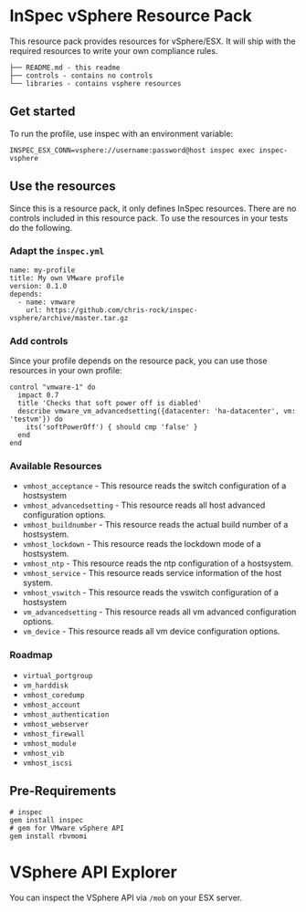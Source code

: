 # InSpec vSphere Resource Pack

This resource pack provides resources for vSphere/ESX. It will ship with the required resources to write your own compliance rules.

```
├── README.md - this readme
├── controls - contains no controls
└── libraries - contains vsphere resources
```

## Get started

To run the profile, use inspec with an environment variable:

`INSPEC_ESX_CONN=vsphere://username:password@host inspec exec inspec-vsphere`


## Use the resources

Since this is a resource pack, it only defines InSpec resources. There are no controls included in this resource pack. To use the resources in your tests do the following.

### Adapt the `inspec.yml`

```
name: my-profile
title: My own VMware profile
version: 0.1.0
depends:
  - name: vmware
    url: https://github.com/chris-rock/inspec-vsphere/archive/master.tar.gz
```

### Add controls

Since your profile depends on the resource pack, you can use those resources in your own profile:

```
control "vmware-1" do
  impact 0.7
  title 'Checks that soft power off is diabled'
  describe vmware_vm_advancedsetting({datacenter: 'ha-datacenter', vm: 'testvm'}) do
    its('softPowerOff') { should cmp 'false' }
  end
end
```

### Available Resources

 * `vmhost_acceptance` - This resource reads the switch configuration of a hostsystem
 * `vmhost_advancedsetting` - This resource reads all host advanced configuration options.
 * `vmhost_buildnumber` - This resource reads the actual build number of a hostsystem.
 * `vmhost_lockdown` - This resource reads the lockdown mode of a hostsystem.
 * `vmhost_ntp` - This resource reads the ntp configuration of a hostsystem.
 * `vmhost_service` - This resource reads service information of the host system.
 * `vmhost_vswitch` - This resource reads the vswitch configuration of a hostsystem
 * `vm_advancedsetting` - This resource reads all vm advanced configuration options.
 * `vm_device` - This resource reads all vm device configuration options.

### Roadmap

 * `virtual_portgroup`
 * `vm_harddisk`
 * `vmhost_coredump`
 * `vmhost_account`
 * `vmhost_authentication`
 * `vmhost_webserver`
 * `vmhost_firewall`
 * `vmhost_module`
 * `vmhost_vib`
 * `vmhost_iscsi`

## Pre-Requirements

```
# inspec
gem install inspec
# gem for VMware vSphere API
gem install rbvmomi
```

# VSphere API Explorer

You can inspect the VSphere API via `/mob` on your ESX server.
